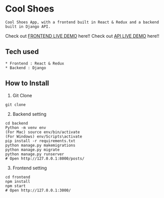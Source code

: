 # Cool Shoes
```
Cool Shoes App, with a frontend built in React & Redux and a backend built in Django API.
```
Check out [FRONTEND LIVE DEMO](https://frontend-coolshoes.herokuapp.com/) here!!
Check out [API LIVE DEMO](https://backend-coolshoes.herokuapp.com/) here!!
## Tech used
```
* Frontend : React & Redux
* Backend : Django
```
## How to Install
1. Git Clone
```
git clone 
```
2. Backend setting
```
cd backend
Python -m venv env
(For Mac) source env/bin/activate
(For Windows) env/Scripts\activate
pip install -r requirements.txt
python manage.py makemigrations
python manage.py migrate
python manage.py runserver
# Open http://127.0.0.1:8000/posts/
```
3. Frontend setting
```
cd frontend
npm install
npm start
# Open http://127.0.0.1:3000/
```
